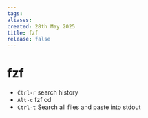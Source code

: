 ```yaml
---
tags: 
aliases: 
created: 28th May 2025
title: fzf
release: false
---
```


# fzf

- `Ctrl-r` search history
- `Alt-c` fzf cd
- `Ctrl-t` Search all files and paste into stdout